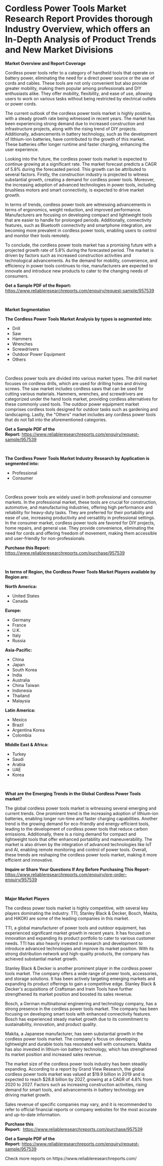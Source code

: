 <p><h1>Cordless Power Tools Market Research Report Provides thorough Industry Overview, which offers an In-Depth Analysis of Product Trends and New Market Divisions</h1></p><p><strong>Market Overview and Report Coverage</strong></p>
<p><p>Cordless power tools refer to a category of handheld tools that operate on battery power, eliminating the need for a direct power source or the use of cords and cables. These tools are not only convenient but also provide greater mobility, making them popular among professionals and DIY enthusiasts alike. They offer mobility, flexibility, and ease of use, allowing users to work on various tasks without being restricted by electrical outlets or power cords.</p><p>The current outlook of the cordless power tools market is highly positive, with a steady growth rate being witnessed in recent years. The market has been experiencing strong demand due to increased construction and infrastructure projects, along with the rising trend of DIY projects. Additionally, advancements in battery technology, such as the development of lithium-ion batteries, have contributed to the growth of this market. These batteries offer longer runtime and faster charging, enhancing the user experience.</p><p>Looking into the future, the cordless power tools market is expected to continue growing at a significant rate. The market forecast predicts a CAGR of 5.8% during the forecasted period. This growth can be attributed to several factors. Firstly, the construction industry is projected to witness substantial growth, creating a demand for cordless power tools. Moreover, the increasing adoption of advanced technologies in power tools, including brushless motors and smart connectivity, is expected to drive market growth.</p><p>In terms of trends, cordless power tools are witnessing advancements in terms of ergonomics, weight reduction, and improved performance. Manufacturers are focusing on developing compact and lightweight tools that are easier to handle for prolonged periods. Additionally, connectivity features, such as Bluetooth connectivity and smartphone integration, are becoming more prevalent in cordless power tools, enabling users to control and monitor their tools remotely.</p><p>To conclude, the cordless power tools market has a promising future with a projected growth rate of 5.8% during the forecasted period. The market is driven by factors such as increased construction activities and technological advancements. As the demand for mobility, convenience, and efficiency in power tools continues to rise, manufacturers are expected to innovate and introduce new products to cater to the changing needs of consumers.</p></p>
<p><strong>Get a Sample PDF of the Report:</strong> <a href="https://www.reliableresearchreports.com/enquiry/request-sample/957539">https://www.reliableresearchreports.com/enquiry/request-sample/957539</a></p>
<p>&nbsp;</p>
<p><strong>Market Segmentation</strong></p>
<p><strong>The Cordless Power Tools Market Analysis by types is segmented into:</strong></p>
<p><ul><li>Drill</li><li>Saw</li><li>Hammers</li><li>Wrenches</li><li>Screwdrivers</li><li>Outdoor Power Equipment</li><li>Others</li></ul></p>
<p>&nbsp;</p>
<p><p>Cordless power tools are divided into various market types. The drill market focuses on cordless drills, which are used for drilling holes and driving screws. The saw market includes cordless saws that can be used for cutting various materials. Hammers, wrenches, and screwdrivers are categorized under the hand tools market, providing cordless alternatives for these commonly used tools. The outdoor power equipment market comprises cordless tools designed for outdoor tasks such as gardening and landscaping. Lastly, the "Others" market includes any cordless power tools that do not fall into the aforementioned categories.</p></p>
<p><strong>Get a Sample PDF of the Report:</strong>&nbsp;<a href="https://www.reliableresearchreports.com/enquiry/request-sample/957539">https://www.reliableresearchreports.com/enquiry/request-sample/957539</a></p>
<p>&nbsp;</p>
<p><strong>The Cordless Power Tools Market Industry Research by Application is segmented into:</strong></p>
<p><ul><li>Professional</li><li>Consumer</li></ul></p>
<p>&nbsp;</p>
<p><p>Cordless power tools are widely used in both professional and consumer markets. In the professional market, these tools are crucial for construction, automotive, and manufacturing industries, offering high performance and reliability for heavy-duty tasks. They are preferred for their portability and ease of use, increasing productivity and versatility in professional settings. In the consumer market, cordless power tools are favored for DIY projects, home repairs, and general use. They provide convenience, eliminating the need for cords and offering freedom of movement, making them accessible and user-friendly for non-professionals.</p></p>
<p><strong>Purchase this Report:</strong>&nbsp; <a href="https://www.reliableresearchreports.com/purchase/957539">https://www.reliableresearchreports.com/purchase/957539</a></p>
<p>&nbsp;</p>
<p><strong>In terms of Region, the Cordless Power Tools Market Players available by Region are:</strong></p>
<p>
    <p> <strong> North America: </strong>
        <ul>
            <li>United States</li>
            <li>Canada</li>
        </ul>
        </p> 
    <p> <strong> Europe: </strong>
        <ul>
            <li>Germany</li>
            <li>France</li>
            <li>U.K.</li>
            <li>Italy</li>
            <li>Russia</li>
        </ul>
        </p> 
    <p> <strong> Asia-Pacific: </strong>
        <ul>
            <li>China</li>
            <li>Japan</li>
            <li>South Korea</li>
            <li>India</li>
            <li>Australia</li>
            <li>China Taiwan</li>
            <li>Indonesia</li>
            <li>Thailand</li>
            <li>Malaysia</li>
        </ul>
        </p> 
    <p> <strong> Latin America: </strong>
        <ul>
            <li>Mexico</li>
            <li>Brazil</li>
            <li>Argentina Korea</li>
            <li>Colombia</li>
        </ul>
        </p> 
    <p> <strong> Middle East & Africa: </strong>
        <ul>
            <li>Turkey</li>
            <li>Saudi</li>
            <li>Arabia</li>
            <li>UAE</li>
            <li>Korea</li>
        </ul>
    </p>
    </p>
<p>&nbsp;</p>
<p><strong>What are the Emerging Trends in the Global Cordless Power Tools market?</strong></p>
<p><p>The global cordless power tools market is witnessing several emerging and current trends. One prominent trend is the increasing adoption of lithium-ion batteries, enabling longer run-time and faster charging capabilities. Another trend is the growing demand for eco-friendly and energy-efficient tools, leading to the development of cordless power tools that reduce carbon emissions. Additionally, there is a rising demand for compact and lightweight tools that offer enhanced portability and maneuverability. The market is also driven by the integration of advanced technologies like IoT and AI, enabling remote monitoring and control of power tools. Overall, these trends are reshaping the cordless power tools market, making it more efficient and innovative.</p></p>
<p><strong>Inquire or Share Your Questions If Any Before Purchasing This Report</strong>- <a href="https://www.reliableresearchreports.com/enquiry/pre-order-enquiry/957539">https://www.reliableresearchreports.com/enquiry/pre-order-enquiry/957539</a></p>
<p>&nbsp;</p>
<p><strong>Major Market Players</strong></p>
<p><p>The cordless power tools market is highly competitive, with several key players dominating the industry. TTI, Stanley Black & Decker, Bosch, Makita, and HiKOKI are some of the leading companies in this market.</p><p>TTI, a global manufacturer of power tools and outdoor equipment, has experienced significant market growth in recent years. It has focused on innovation and expanding its product portfolio to cater to various customer needs. TTI has also heavily invested in research and development to introduce advanced technologies and improve its market position. With its strong distribution network and high-quality products, the company has achieved substantial market growth.</p><p>Stanley Black & Decker is another prominent player in the cordless power tools market. The company offers a wide range of power tools, accessories, and storage solutions. It has been actively targeting emerging markets and expanding its product offerings to gain a competitive edge. Stanley Black & Decker's acquisitions of Craftsman and Irwin Tools have further strengthened its market position and boosted its sales revenue.</p><p>Bosch, a German multinational engineering and technology company, has a strong presence in the cordless power tools market. The company has been focusing on developing smart tools with enhanced connectivity features. Bosch has experienced steady market growth due to its commitment to sustainability, innovation, and product quality.</p><p>Makita, a Japanese manufacturer, has seen substantial growth in the cordless power tools market. The company's focus on developing lightweight and durable tools has resonated well with consumers. Makita has also invested in lithium-ion battery technology, which has strengthened its market position and increased sales revenue.</p><p>The market size of the cordless power tools industry has been steadily expanding. According to a report by Grand View Research, the global cordless power tools market was valued at $19.9 billion in 2019 and is expected to reach $28.8 billion by 2027, growing at a CAGR of 4.8% from 2020 to 2027. Factors such as increasing construction activities, rising demand for smart tools, and advancements in battery technology are driving market growth.</p><p>Sales revenue of specific companies may vary, and it is recommended to refer to official financial reports or company websites for the most accurate and up-to-date information.</p></p>
<p><strong>Purchase this Report:</strong>&nbsp;&nbsp;<a href="https://www.reliableresearchreports.com/purchase/957539">https://www.reliableresearchreports.com/purchase/957539</a></p>
<p></p>
<p><strong>Get a Sample PDF of the Report:</strong>&nbsp;<a href="https://www.reliableresearchreports.com/enquiry/request-sample/957539">https://www.reliableresearchreports.com/enquiry/request-sample/957539</a></p>
<p>Check more reports on https://www.reliableresearchreports.com/</p>